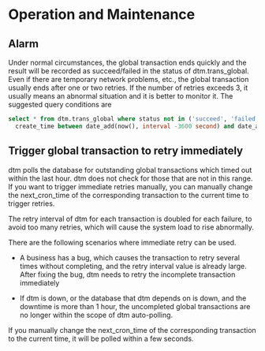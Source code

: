 # Operation and Maintenance

## Alarm

Under normal circumstances, the global transaction ends quickly and the result will be recorded as succeed/failed in the status of dtm.trans_global. 
Even if there are temporary network problems, etc., the global transaction usually ends after one or two retries.
If the number of retries exceeds 3, it usually means an abnormal situation and it is better to monitor it. 
The suggested query conditions are

``` SQL
select * from dtm.trans_global where status not in ('succeed', 'failed') and
  create_time between date_add(now(), interval -3600 second) and date_add(now(), interval -120 second)
```

## Trigger global transaction to retry immediately

dtm polls the database for outstanding global transactions which timed out within the last hour. 
dtm does not check for those that are not in this range. 
If you want to trigger immediate retries manually, you can manually change the next_cron_time of the corresponding transaction to the current time to trigger retries.

The retry interval of dtm for each transaction is doubled for each failure, to avoid too many retries, which will cause the system load to rise abnormally.

There are the following scenarios where immediate retry can be used.

- A business has a bug, which causes the transaction to retry several times without completing, and the retry interval value is already large. 
  After fixing the bug, dtm needs to retry the incomplete transaction immediately
  
- If dtm is down, or the database that dtm depends on is down, and the downtime is more than 1 hour, the uncompleted global transactions are no longer within the scope of dtm auto-polling.

If you manually change the next_cron_time of the corresponding transaction to the current time, it will be polled within a few seconds.
